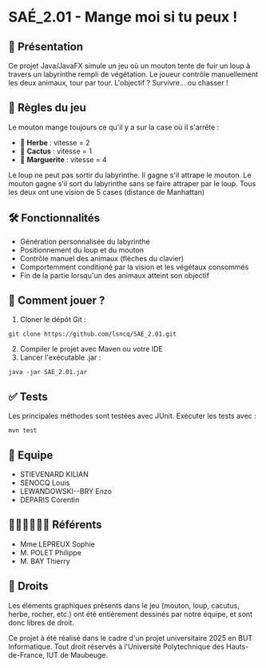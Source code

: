 # SAÉ_2.01 - Mange moi si tu peux !

## 👾 Présentation
Ce projet Java/JavaFX simule un jeu où un mouton tente de fuir un loup à travers un labyrinthe rempli de végétation.
Le joueur contrôle manuellement les deux animaux, tour par tour. L'objectif ? Survivre... ou chasser !

## 🚫 Règles du jeu
Le mouton mange toujours ce qu'il y a sur la case où il s'arrête : 
- 🌱 **Herbe** : vitesse = 2
- 🌵 **Cactus** : vitesse = 1
- 🌼 **Marguerite** : vitesse = 4

Le loup ne peut pas sortir du labyrinthe. Il gagne s'il attrape le mouton.
Le mouton gagne s'il sort du labyrinthe sans se faire attraper par le loup.
Tous les deux ont une vision de 5 cases (distance de Manhattan)

## 🛠️ Fonctionnalités
- Génération personnalisée du labyrinthe
- Positionnement du loup et du mouton
- Contrôle manuel des animaux (flèches du clavier)
- Comportemment conditioné par la vision et les végétaux consommés
- Fin de la partie lorsqu'un des animaux atteint son objectif

## 🚀 Comment jouer ?
1. Cloner le dépôt Git :
```
git clone https://github.com/lsncq/SAE_2.01.git
```
2. Compiler le projet avec Maven ou votre IDE
3. Lancer l'exécutable .jar :
```
java -jar SAE_2.01.jar
```

## ✅ Tests 
Les principales méthodes sont testées avec JUnit. Exécuter les tests avec :
```
mvn test
```

## 👥 Equipe
- STIEVENARD KILIAN
- SENOCQ Louis
- LEWANDOWSKI--BRY Enzo
- DEPARIS Corentin

## 👩🏻‍🏫🧑🏼‍🏫 Référents
- Mme LEPREUX Sophie
- M. POLET Philippe
- M. BAY Thierry

## 📃 Droits
Les éléments graphiques présents dans le jeu (mouton, loup, cacutus, herbe, rocher, etc.) ont été entièrement dessinés par notre équipe, et sont donc libres de droit.

Ce projet à été réalisé dans le cadre d'un projet universitaire 2025 en BUT Informatique. Tout droit réservés à l'Université Polytechnique des Hauts-de-France, IUT de Maubeuge.
